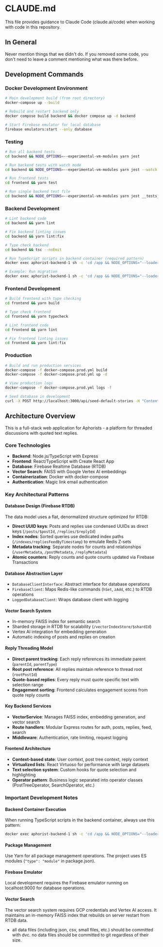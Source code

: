 # CLAUDE.md

This file provides guidance to Claude Code (claude.ai/code) when working with code in this repository.

## In General
Never mention things that we didn't do. If you removed some code, you don't need to leave a comment mentioning what was there before. 

## Development Commands

### Docker Development Environment
```bash
# Main development build (from root directory)
docker-compose up --build

# Rebuild and restart backend only
docker compose build backend && docker compose up -d backend

# Start Firebase emulator for local database
firebase emulators:start --only database
```

### Testing
```bash
# Run all backend tests
cd backend && NODE_OPTIONS=--experimental-vm-modules yarn jest

# Run backend tests with watch mode
cd backend && NODE_OPTIONS=--experimental-vm-modules yarn jest --watch

# Run frontend tests
cd frontend && yarn test

# Run single backend test file
cd backend && NODE_OPTIONS=--experimental-vm-modules yarn jest __tests__/specific.test.ts
```

### Backend Development
```bash
# Lint backend code
cd backend && yarn lint

# Fix backend linting issues
cd backend && yarn lint:fix

# Type check backend
cd backend && tsc --noEmit

# Run TypeScript scripts in backend container (required pattern)
docker exec aphorist-backend-1 sh -c 'cd /app && NODE_OPTIONS="--loader ts-node/esm --experimental-specifier-resolution=node" node script.ts'

# Example: Run migration
docker exec aphorist-backend-1 sh -c 'cd /app && NODE_OPTIONS="--loader ts-node/esm --experimental-specifier-resolution=node" node migrate.ts'
```

### Frontend Development
```bash
# Build frontend with type checking
cd frontend && yarn build

# Type check frontend
cd frontend && yarn typecheck

# Lint frontend code
cd frontend && yarn lint

# Fix frontend linting issues
cd frontend && yarn lint:fix
```

### Production
```bash
# Build and run production services
docker-compose -f docker-compose.prod.yml build
docker-compose -f docker-compose.prod.yml up -d

# View production logs
docker-compose -f docker-compose.prod.yml logs -f

# Seed database in development
curl -X POST http://localhost:3000/api/seed-default-stories -H "Content-Type: application/json" -d '{}'
```

## Architecture Overview

This is a full-stack web application for Aphorists - a platform for threaded discussions with quoted text replies.

### Core Technologies
- **Backend**: Node.js/TypeScript with Express
- **Frontend**: React/TypeScript with Create React App
- **Database**: Firebase Realtime Database (RTDB)
- **Vector Search**: FAISS with Google Vertex AI embeddings
- **Containerization**: Docker with docker-compose
- **Authentication**: Magic link email authentication

### Key Architectural Patterns

#### Database Design (Firebase RTDB)
The data model uses a flat, denormalized structure optimized for RTDB:
- **Direct UUID keys**: Posts and replies use condensed UUIDs as direct keys (`/posts/$postId`, `/replies/$replyId`)
- **Index nodes**: Sorted queries use dedicated index paths (`/indexes/repliesFeedByTimestamp`) to emulate Redis Z-sets
- **Metadata tracking**: Separate nodes for counts and relationships (`/userMetadata`, `/postMetadata`, `/replyMetadata`)
- **Atomic counters**: Reply counts and quote counts updated via Firebase Transactions

#### Database Abstraction Layer
- `DatabaseClientInterface`: Abstract interface for database operations
- `FirebaseClient`: Maps Redis-like commands (`hSet`, `zAdd`, etc.) to RTDB operations
- `LoggedDatabaseClient`: Wraps database client with logging

#### Vector Search System
- In-memory FAISS index for semantic search
- Sharded storage in RTDB for scalability (`/vectorIndexStore/$shardId`)
- Vertex AI integration for embedding generation
- Automatic indexing of posts and replies on creation

#### Reply Threading Model
- **Direct parent tracking**: Each reply references its immediate parent (`parentId`, `parentType`)
- **Root post reference**: All replies maintain reference to thread root (`rootPostId`)
- **Quote-based replies**: Every reply must quote specific text with selection range
- **Engagement sorting**: Frontend calculates engagement scores from quote reply counts

#### Key Backend Services
- **VectorService**: Manages FAISS index, embedding generation, and vector search
- **Route handlers**: Modular Express routes for auth, posts, replies, feed, search
- **Middleware**: Authentication, rate limiting, request logging

#### Frontend Architecture
- **Context-based state**: User context, post tree context, reply context
- **Virtualized lists**: React Virtuoso for performance with large datasets
- **Text selection system**: Custom hooks for quote selection and highlighting
- **Operator pattern**: Business logic separated into operator classes (PostTreeOperator, SearchOperator, etc.)

### Important Development Notes

#### Backend Container Execution
When running TypeScript scripts in the backend container, always use this pattern:
```bash
docker exec aphorist-backend-1 sh -c 'cd /app && NODE_OPTIONS="--loader ts-node/esm --experimental-specifier-resolution=node" node script.ts'
```

#### Package Management
Use Yarn for all package management operations. The project uses ES modules (`"type": "module"` in package.json).

#### Firebase Emulator
Local development requires the Firebase emulator running on localhost:9000 for database operations.

#### Vector Search
The vector search system requires GCP credentials and Vertex AI access. It maintains an in-memory FAISS index that rebuilds on server restart from RTDB data.
- all data files (including json, csv, small files, etc.) should be committed with dvc. no data files should be committed to git regardless of their size.